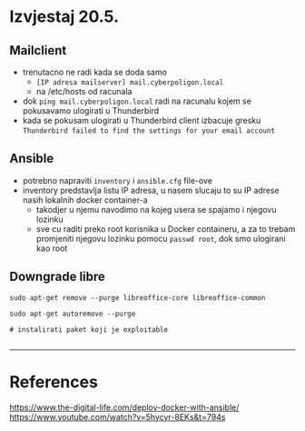 # Izvjestaj 20.5.
## Mailclient
- trenutacno ne radi kada se doda samo 
	- `[IP adresa mailserver] mail.cyberpoligon.local` 
	- na /etc/hosts od racunala
- dok `ping mail.cyberpoligon.local` radi na racunalu kojem se pokusavamo ulogirati u Thunderbird
- kada se pokusam ulogirati u Thunderbird client izbacuje  gresku  `Thunderbird failed to find the settings for your email account`
## Ansible
- potrebno napraviti `inventory` i `ansible.cfg` file-ove
- inventory predstavlja listu IP adresa, u nasem slucaju to su IP adrese nasih lokalnih docker container-a
	- takodjer u njemu navodimo na kojeg usera se spajamo i njegovu lozinku
	- sve cu raditi preko root korisnika u Docker containeru, a za to trebam promjeniti njegovu lozinku pomocu `passwd root`, dok smo ulogirani kao root

## Downgrade libre
```
sudo apt-get remove --purge libreoffice-core libreoffice-common
 
sudo apt-get autoremove --purge

# instalirati paket koji je exploitable


```
---
# References
https://www.the-digital-life.com/deploy-docker-with-ansible/ 
https://www.youtube.com/watch?v=5hycyr-8EKs&t=794s